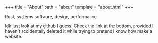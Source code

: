 +++
title = "About"
path = "about"
template = "about.html"
+++

Rust, systems software, design, performance

Idk just look at my github I guess. Check the link at the bottom, provided I
haven't accidentally deleted it while trying to pretend I know how make a
website.
